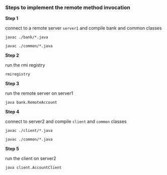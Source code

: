 ### Steps to implement the remote method invocation 

**Step 1**

connect to a remote server `server1` and compile bank and common classes

`javac ./bank/*.java`

`javac ./common/*.java`

**Step 2**

run the rmi registry

`rmiregistry`

**Step 3**

run the remote server on server1

`java bank.RemoteAccount`

**Step 4**

connect to server2 and compile `client` and `common` classes

`javac ./client/*.java`

`javac ./common/*.java`

**Step 5**

run the client on server2 

`java client.AccountClient`
